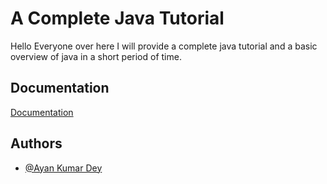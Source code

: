 
# A Complete Java Tutorial
Hello Everyone over here I will provide a complete java tutorial and a basic overview of java in a short period of time.


## Documentation

[Documentation](https://docs.oracle.com/javase/tutorial/tutorialLearningPaths.html)


## Authors

- [@Ayan Kumar Dey](https://github.com/AyanKumarDey)


